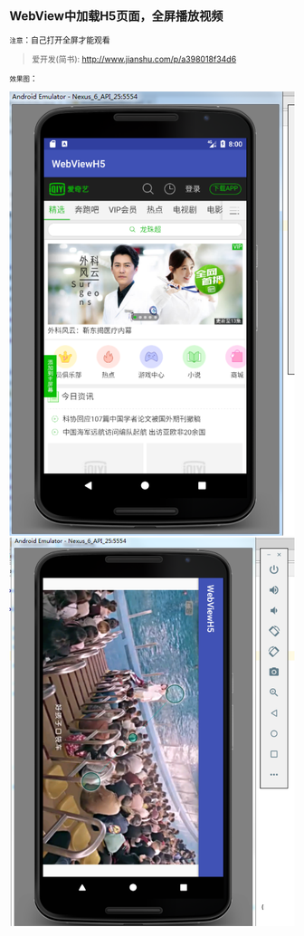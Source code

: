 ## WebView中加载H5页面，全屏播放视频

`注意`：自己打开全屏才能观看

> 爱开发(简书): http://www.jianshu.com/p/a398018f34d6

`效果图`：

![](gif/1.png)
![](gif/2.png)